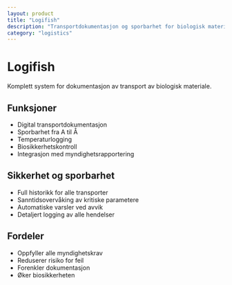 ```yaml
---
layout: product
title: "Logifish"
description: "Transportdokumentasjon og sporbarhet for biologisk materiale"
category: "logistics"
---
```

# Logifish

Komplett system for dokumentasjon av transport av biologisk materiale.

## Funksjoner

- Digital transportdokumentasjon
- Sporbarhet fra A til Å
- Temperaturlogging
- Biosikkerhetskontroll
- Integrasjon med myndighetsrapportering

## Sikkerhet og sporbarhet

- Full historikk for alle transporter
- Sanntidsovervåking av kritiske parametere
- Automatiske varsler ved avvik
- Detaljert logging av alle hendelser

## Fordeler

- Oppfyller alle myndighetskrav
- Reduserer risiko for feil
- Forenkler dokumentasjon
- Øker biosikkerheten
